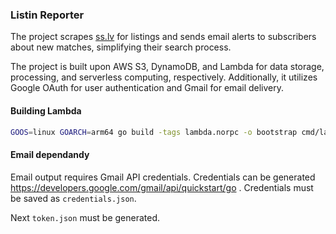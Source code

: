 ### Listin Reporter

The project scrapes [ss.lv](https://ss.lv) for listings and sends email alerts to subscribers about new matches, simplifying their search process.

The project is built upon AWS S3, DynamoDB, and Lambda for data storage, processing, and serverless computing, respectively. Additionally, it utilizes Google OAuth for user authentication and Gmail for email delivery.

#### Building Lambda
```bash
GOOS=linux GOARCH=arm64 go build -tags lambda.norpc -o bootstrap cmd/lambda/main.go && zip function.zip bootstrap
```

#### Email dependandy

Email output requires Gmail API credentials. Credentials can be generated https://developers.google.com/gmail/api/quickstart/go . Credentials must be saved as `credentials.json`.

Next `token.json` must be generated.
